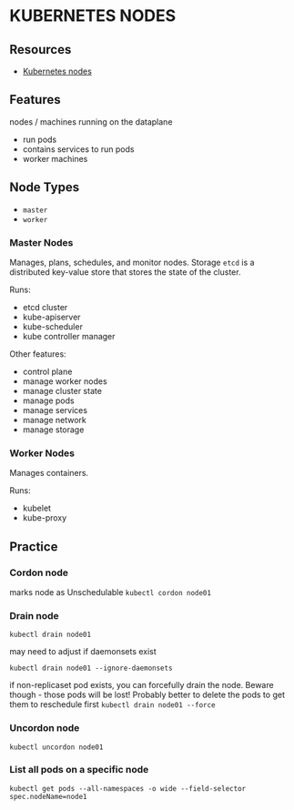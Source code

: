 # KUBERNETES NODES

## Resources

- [Kubernetes nodes](https://kubernetes.io/docs/concepts/architecture/nodes/)

## Features
nodes / machines running on the dataplane
- run pods
- contains services to run pods
- worker machines

## Node Types

- `master`
- `worker`

### Master Nodes
Manages, plans, schedules, and monitor nodes.
Storage `etcd` is a distributed key-value store that stores the state of the cluster.

Runs:
- etcd cluster
- kube-apiserver
- kube-scheduler
- kube controller manager

Other features:
- control plane
- manage worker nodes
- manage cluster state
- manage pods
- manage services
- manage network
- manage storage

### Worker Nodes
Manages containers.

Runs:
- kubelet
- kube-proxy

## Practice

### Cordon node
marks node as Unschedulable
`kubectl cordon node01`

### Drain node
`kubectl drain node01`

may need to adjust if daemonsets exist

`kubectl drain node01 --ignore-daemonsets`

if non-replicaset pod exists, you can forcefully drain the node.
Beware though - those pods will be lost! Probably better to delete the pods to get them to reschedule first
`kubectl drain node01 --force`

### Uncordon node
`kubectl uncordon node01`

### List all pods on a specific node

`kubectl get pods --all-namespaces -o wide --field-selector spec.nodeName=node1`